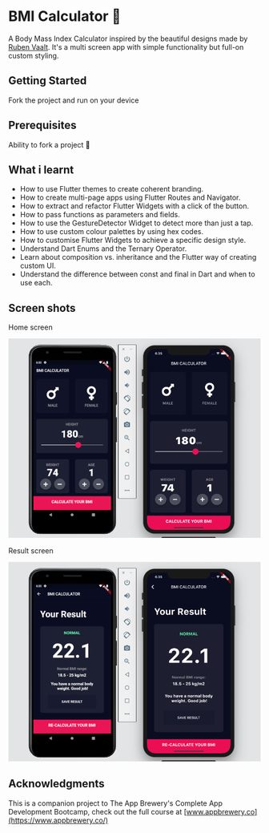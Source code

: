 
# BMI Calculator 💪

A Body Mass Index Calculator inspired by the beautiful designs made by [Ruben Vaalt](https://dribbble.com/shots/4585382-Simple-BMI-Calculator). It's a multi screen app with simple functionality but full-on custom styling. 

## Getting Started

Fork the project and run on your device 

## Prerequisites

Ability to fork a project 🙂

## What i learnt

- How to use Flutter themes to create coherent branding. 
- How to create multi-page apps using Flutter Routes and Navigator.
- How to extract and refactor Flutter Widgets with a click of the button. 
- How to pass functions as parameters and fields.
- How to use the GestureDetector Widget to detect more than just a tap.
- How to use custom colour palettes by using hex codes.
- How to customise Flutter Widgets to achieve a specific design style.
- Understand Dart Enums and the Ternary Operator.
- Learn about composition vs. inheritance and the Flutter way of creating custom UI.
- Understand the difference between const and final in Dart and when to use each.



## Screen shots

Home screen

![Home screen](Documentation/HomeScreen.png)



Result screen

![Result screen](Documentation/ResultScreen.png)

## Acknowledgments

This is a companion project to The App Brewery's Complete App Development Bootcamp, check out the full course at [www.appbrewery.co](https://www.appbrewery.co/)

